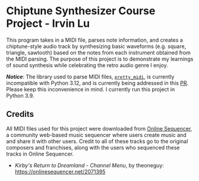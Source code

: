 # Chiptune Synthesizer Course Project - Irvin Lu

This program takes in a MIDI file, parses note information, and creates a chiptune-style audio track by synthesizing basic waveforms
(e.g. square, triangle, sawtooth) based on the notes from each instrument obtained from the MIDI parsing. The purpose of this project
is to demonstrate my learnings of sound synthesis while celebrating the retro audio genre I enjoy.

**_Notice_**: The library used to parse MIDI files, [`pretty_midi`](https://craffel.github.io/pretty-midi/), is currently incompatible
with Python 3.12, and is currently being addressed in this [PR](https://github.com/craffel/pretty-midi/pull/252). Please keep this inconvenience in mind. I currently run this project in Python 3.9.

## Credits

All MIDI files used for this project were downloaded from [Online Sequencer](https://onlinesequencer.net/), a community web-based
music sequencer where users create music and and share it with other users. Credit to all of these tracks go to the original composers and franchises, along with the users who sequenced these tracks in Online Sequencer.

- _Kirby's Return to Dreamland - Channel Menu_, by theoneguy: https://onlinesequencer.net/2071395

